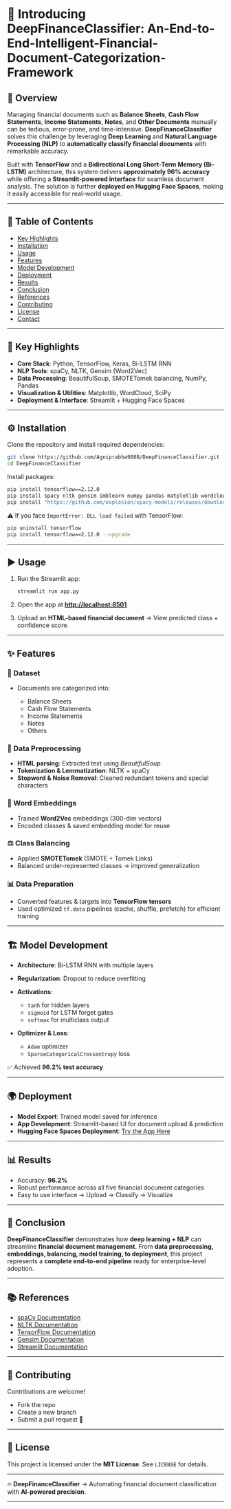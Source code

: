 # 🚀 Introducing DeepFinanceClassifier: An-End-to-End-Intelligent-Financial-Document-Categorization-Framework

## 🌟 Overview

Managing financial documents such as **Balance Sheets**, **Cash Flow Statements**, **Income Statements**, **Notes**, and **Other Documents** manually can be tedious, error-prone, and time-intensive.
**DeepFinanceClassifier** solves this challenge by leveraging **Deep Learning** and **Natural Language Processing (NLP)** to **automatically classify financial documents** with remarkable accuracy.

Built with **TensorFlow** and a **Bidirectional Long Short-Term Memory (Bi-LSTM)** architecture, this system delivers **approximately 96% accuracy** while offering a **Streamlit-powered interface** for seamless document analysis. The solution is further **deployed on Hugging Face Spaces**, making it easily accessible for real-world usage.

---

## 📑 Table of Contents

* [Key Highlights](#-key-highlights)
* [Installation](#-installation)
* [Usage](#-usage)
* [Features](#-features)
* [Model Development](#-model-development)
* [Deployment](#-deployment)
* [Results](#-results)
* [Conclusion](#-conclusion)
* [References](#-references)
* [Contributing](#-contributing)
* [License](#-license)
* [Contact](#-contact)

---

## 🔑 Key Highlights

* **Core Stack**: Python, TensorFlow, Keras, Bi-LSTM RNN
* **NLP Tools**: spaCy, NLTK, Gensim (Word2Vec)
* **Data Processing**: BeautifulSoup, SMOTETomek balancing, NumPy, Pandas
* **Visualization & Utilities**: Matplotlib, WordCloud, SciPy
* **Deployment & Interface**: Streamlit + Hugging Face Spaces

---

## ⚙️ Installation

Clone the repository and install required dependencies:

```bash
git clone https://github.com/Agniprabha9088/DeepFinanceClassifier.git
cd DeepFinanceClassifier
```

Install packages:

```bash
pip install tensorflow==2.12.0
pip install spacy nltk gensim imblearn numpy pandas matplotlib wordcloud scipy==1.12 streamlit streamlit_extras beautifulsoup4
pip install "https://github.com/explosion/spacy-models/releases/download/en_core_web_lg-3.7.1/en_core_web_lg-3.7.1-py3-none-any.whl"
```

⚠️ If you face `ImportError: DLL load failed` with TensorFlow:

```bash
pip uninstall tensorflow
pip install tensorflow==2.12.0 --upgrade
```

---

## ▶️ Usage

1. Run the Streamlit app:

   ```bash
   streamlit run app.py
   ```

2. Open the app at **[http://localhost:8501](http://localhost:8501)**

3. Upload an **HTML-based financial document** → View predicted class + confidence score.

---

## ✨ Features

### 📂 Dataset

* Documents are categorized into:

  * Balance Sheets
  * Cash Flow Statements
  * Income Statements
  * Notes
  * Others

### 🔧 Data Preprocessing

* **HTML parsing**: Extracted text using *BeautifulSoup*
* **Tokenization & Lemmatization**: NLTK + spaCy
* **Stopword & Noise Removal**: Cleaned redundant tokens and special characters

### 🧠 Word Embeddings

* Trained **Word2Vec** embeddings (300-dim vectors)
* Encoded classes & saved embedding model for reuse

### ⚖️ Class Balancing

* Applied **SMOTETomek** (SMOTE + Tomek Links)
* Balanced under-represented classes → improved generalization

### 📊 Data Preparation

* Converted features & targets into **TensorFlow tensors**
* Used optimized `tf.data` pipelines (cache, shuffle, prefetch) for efficient training

---

## 🏗️ Model Development

* **Architecture**: Bi-LSTM RNN with multiple layers
* **Regularization**: Dropout to reduce overfitting
* **Activations**:

  * `tanh` for hidden layers
  * `sigmoid` for LSTM forget gates
  * `softmax` for multiclass output
* **Optimizer & Loss**:

  * `Adam` optimizer
  * `SparseCategoricalCrossentropy` loss

✅ Achieved **96.2% test accuracy**

---

## 🌍 Deployment

* **Model Export**: Trained model saved for inference
* **App Development**: Streamlit-based UI for document upload & prediction
* **Hugging Face Spaces Deployment**: [Try the App Here](https://huggingface.co/spaces/gopiashokan/Financial-Document-Classification)

---

## 📊 Results

* Accuracy: **96.2%**
* Robust performance across all five financial document categories
* Easy to use interface → Upload → Classify → Visualize

---

## 📝 Conclusion

**DeepFinanceClassifier** demonstrates how **deep learning + NLP** can streamline **financial document management**.
From **data preprocessing, embeddings, balancing, model training, to deployment**, this project represents a **complete end-to-end pipeline** ready for enterprise-level adoption.

---

## 📚 References

* [spaCy Documentation](https://spacy.io/usage)
* [NLTK Documentation](https://www.nltk.org/)
* [TensorFlow Documentation](https://www.tensorflow.org/)
* [Gensim Documentation](https://radimrehurek.com/gensim/)
* [Streamlit Documentation](https://docs.streamlit.io/)

---

## 🤝 Contributing

Contributions are welcome!

* Fork the repo
* Create a new branch
* Submit a pull request 🚀

---

## 📜 License

This project is licensed under the **MIT License**. See `LICENSE` for details.

---


🔥 **DeepFinanceClassifier** → Automating financial document classification with **AI-powered precision**.

---
